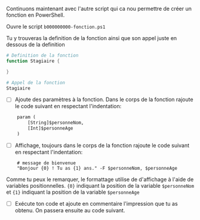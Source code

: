 Continuons maintenant avec l'autre script qui ca nou permettre de créer un fonction en PowerShell.

Ouvre le script `b000000000-fonction.ps1`

Tu y trouveras la definition de la fonction ainsi que son appel juste en dessous de la definition

```powershell
# Definition de la fonction
function Stagiaire {

}

# Appel de la fonction
Stagiaire
```

- [ ] Ajoute des paramètres à la fonction. Dans le corps de la fonction rajoute le code suivant en respectant l'indentation:

```python
    param (
        [String]$personneNom,
        [Int]$personneAge
    )
```

- [ ] Affichage, toujours dans le corps de la fonction rajoute le code suivant en respectant l'indentation:

```
    # message de bienvenue 
    "Bonjour {0} ! Tu as {1} ans." -F $personneNom, $personneAge
```

Comme tu peux le remarquer, le formattage utilise de d'affichage à l'aide de variables positionnelles. `{0}` indiquant la position de la variable `$personneNom` et `{1}` indiquant la position de la variable `$personneAge`


- [ ] Exécute ton code et ajoute en commentaire l'impression que tu as obtenu. On passera ensuite au code suivant.
